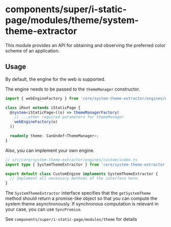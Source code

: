 # components/super/i-static-page/modules/theme/system-theme-extractor

This module provides an API for obtaining and observing the preferred color scheme of an application.

## Usage

By default, the engine for the web is supported.

The engine needs to be passed to the `themeManager` constructor.

```ts
import { webEngineFactory } from 'core/system-theme-extractor/engines/web';

class iRoot extends iStaticPage {
  @system<iStaticPage>((o) => themeManagerFactory(
    // ...other required parameters for themeManager
    webEngineFactory(o)
  ))

  readonly theme: CanUndef<ThemeManager>;
}
```

Also, you can implement your own engine.

```ts
// src/core/system-theme-extractor/engines/custom/index.ts
import type { SystemThemeExtractor } from 'core/system-theme-extractor';

export default class CustomEngine implements SystemThemeExtractor {
  // Implement all necessary methods of the interface here.
}
```

The `SystemThemeExtractor` interface specifies that the `getSystemTheme` method
should return a promise-like object so that you can compute the system theme asynchronously.
If synchronous computation is relevant in your case, you can use `SyncPromise`.

See `components/super/i-static-page/modules/theme` for details
